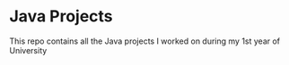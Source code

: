 # Java Projects

This repo contains all the Java projects I worked on during my 1st year of University